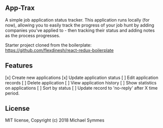 ## App-Trax

A simple job application status tracker. This application runs locally (for now), allowing you to easily track the progress of your job hunt by adding companies you've applied to - then tracking their status and adding notes as the process progresses.

Starter project cloned from the boilerplate: https://github.com/flexdinesh/react-redux-boilerplate 

## Features
[x] Create new applications
[x] Update application status
[ ] Edit application records
[ ] Delete application
[ ] View application history
[ ] Show statistics on applications
[ ] Sort by status
[ ] Update record to 'no-reply' after X time period.

## License

MIT license, Copyright (c) 2018 Michael Symmes
